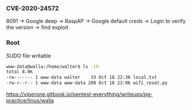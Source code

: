 ### CVE-2020-24572
8091 -> Google deep -> RaspAP -> Google default creds -> Login to verify the version -> find exploit

### Root
SUDO file writable
```bash
www-data@walla:/home/walter$ ls -lh
total 8.0K
-rw------- 1 www-data walter    33 Oct 18 22:36 local.txt
-rw-r--r-- 1 www-data www-data 208 Oct 18 23:06 wifi_reset.py
```

https://viperone.gitbook.io/pentest-everything/writeups/pg-practice/linux/walla
